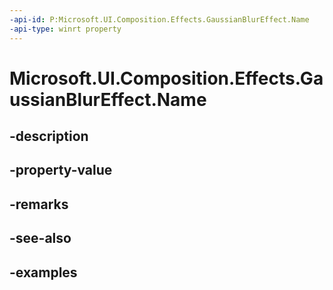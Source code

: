 ```yaml
---
-api-id: P:Microsoft.UI.Composition.Effects.GaussianBlurEffect.Name
-api-type: winrt property
---
```


<!-- Property syntax.
public string Name { get;  set; }
-->

# Microsoft.UI.Composition.Effects.GaussianBlurEffect.Name

## -description

## -property-value

## -remarks

## -see-also

## -examples

